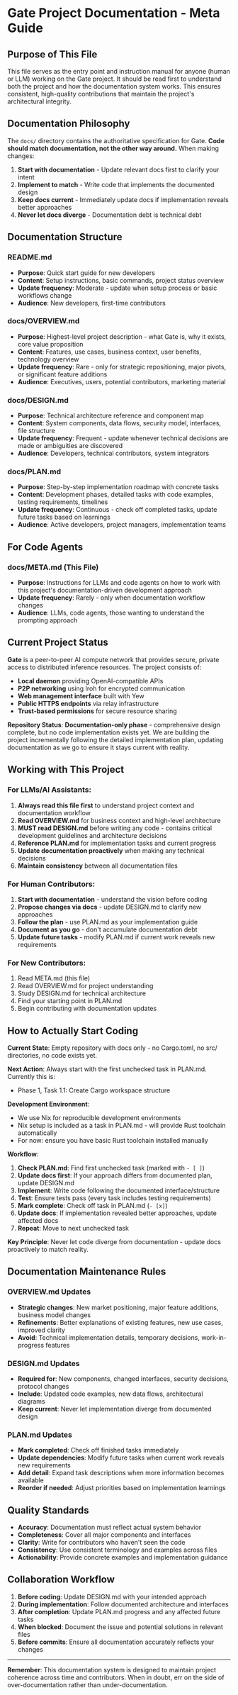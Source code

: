# Gate Project Documentation - Meta Guide

## Purpose of This File

This file serves as the entry point and instruction manual for anyone (human or LLM) working on the Gate project. It should be read first to understand both the project and how the documentation system works. This ensures consistent, high-quality contributions that maintain the project's architectural integrity.

## Documentation Philosophy

The `docs/` directory contains the authoritative specification for Gate. **Code should match documentation, not the other way around.** When making changes:

1. **Start with documentation** - Update relevant docs first to clarify your intent
2. **Implement to match** - Write code that implements the documented design
3. **Keep docs current** - Immediately update docs if implementation reveals better approaches
4. **Never let docs diverge** - Documentation debt is technical debt

## Documentation Structure

### README.md
- **Purpose**: Quick start guide for new developers
- **Content**: Setup instructions, basic commands, project status overview
- **Update frequency**: Moderate - update when setup process or basic workflows change
- **Audience**: New developers, first-time contributors

### docs/OVERVIEW.md
- **Purpose**: Highest-level project description - what Gate is, why it exists, core value proposition
- **Content**: Features, use cases, business context, user benefits, technology overview
- **Update frequency**: Rare - only for strategic repositioning, major pivots, or significant feature additions
- **Audience**: Executives, users, potential contributors, marketing material

### docs/DESIGN.md
- **Purpose**: Technical architecture reference and component map
- **Content**: System components, data flows, security model, interfaces, file structure
- **Update frequency**: Frequent - update whenever technical decisions are made or ambiguities are discovered
- **Audience**: Developers, technical contributors, system integrators

### docs/PLAN.md
- **Purpose**: Step-by-step implementation roadmap with concrete tasks
- **Content**: Development phases, detailed tasks with code examples, testing requirements, timelines
- **Update frequency**: Continuous - check off completed tasks, update future tasks based on learnings
- **Audience**: Active developers, project managers, implementation teams

## For Code Agents

### docs/META.md (This File)
- **Purpose**: Instructions for LLMs and code agents on how to work with this project's documentation-driven development approach
- **Update frequency**: Rarely - only when documentation workflow changes
- **Audience**: LLMs, code agents, those wanting to understand the prompting approach

## Current Project Status

**Gate** is a peer-to-peer AI compute network that provides secure, private access to distributed inference resources. The project consists of:

- **Local daemon** providing OpenAI-compatible APIs
- **P2P networking** using Iroh for encrypted communication
- **Web management interface** built with Yew
- **Public HTTPS endpoints** via relay infrastructure
- **Trust-based permissions** for secure resource sharing

**Repository Status**: **Documentation-only phase** - comprehensive design complete, but no code implementation exists yet. We are building the project incrementally following the detailed implementation plan, updating documentation as we go to ensure it stays current with reality.

## Working with This Project

### For LLMs/AI Assistants:
1. **Always read this file first** to understand project context and documentation workflow
2. **Read OVERVIEW.md** for business context and high-level architecture
3. **MUST read DESIGN.md** before writing any code - contains critical development guidelines and architecture decisions
4. **Reference PLAN.md** for implementation tasks and current progress
5. **Update documentation proactively** when making any technical decisions
6. **Maintain consistency** between all documentation files

### For Human Contributors:
1. **Start with documentation** - understand the vision before coding
2. **Propose changes via docs** - update DESIGN.md to clarify new approaches
3. **Follow the plan** - use PLAN.md as your implementation guide
4. **Document as you go** - don't accumulate documentation debt
5. **Update future tasks** - modify PLAN.md if current work reveals new requirements

### For New Contributors:
1. Read META.md (this file)
2. Read OVERVIEW.md for project understanding
3. Study DESIGN.md for technical architecture
4. Find your starting point in PLAN.md
5. Begin contributing with documentation updates

## How to Actually Start Coding

**Current State**: Empty repository with docs only - no Cargo.toml, no src/ directories, no code exists yet.

**Next Action**: Always start with the first unchecked task in PLAN.md. Currently this is:
- Phase 1, Task 1.1: Create Cargo workspace structure

**Development Environment**:
- We use Nix for reproducible development environments
- Nix setup is included as a task in PLAN.md - will provide Rust toolchain automatically
- For now: ensure you have basic Rust toolchain installed manually

**Workflow**:
1. **Check PLAN.md**: Find first unchecked task (marked with `- [ ]`)
2. **Update docs first**: If your approach differs from documented plan, update DESIGN.md
3. **Implement**: Write code following the documented interface/structure
4. **Test**: Ensure tests pass (every task includes testing requirements)
5. **Mark complete**: Check off task in PLAN.md (`- [x]`)
6. **Update docs**: If implementation revealed better approaches, update affected docs
7. **Repeat**: Move to next unchecked task

**Key Principle**: Never let code diverge from documentation - update docs proactively to match reality.

## Documentation Maintenance Rules

### OVERVIEW.md Updates
- **Strategic changes**: New market positioning, major feature additions, business model changes
- **Refinements**: Better explanations of existing features, new use cases, improved clarity
- **Avoid**: Technical implementation details, temporary decisions, work-in-progress features

### DESIGN.md Updates
- **Required for**: New components, changed interfaces, security decisions, protocol changes
- **Include**: Updated code examples, new data flows, architectural diagrams
- **Keep current**: Never let implementation diverge from documented design

### PLAN.md Updates
- **Mark completed**: Check off finished tasks immediately
- **Update dependencies**: Modify future tasks when current work reveals new requirements
- **Add detail**: Expand task descriptions when more information becomes available
- **Reorder if needed**: Adjust priorities based on implementation learnings

## Quality Standards

- **Accuracy**: Documentation must reflect actual system behavior
- **Completeness**: Cover all major components and interfaces
- **Clarity**: Write for contributors who haven't seen the code
- **Consistency**: Use consistent terminology and examples across files
- **Actionability**: Provide concrete examples and implementation guidance

## Collaboration Workflow

1. **Before coding**: Update DESIGN.md with your intended approach
2. **During implementation**: Follow documented architecture and interfaces
3. **After completion**: Update PLAN.md progress and any affected future tasks
4. **When blocked**: Document the issue and potential solutions in relevant files
5. **Before commits**: Ensure all documentation accurately reflects your changes

---

**Remember**: This documentation system is designed to maintain project coherence across time and contributors. When in doubt, err on the side of over-documentation rather than under-documentation.
